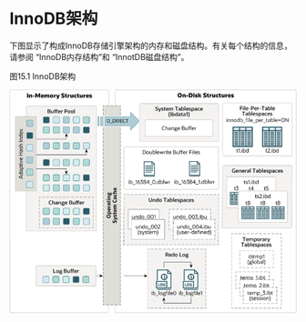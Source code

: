 # InnoDB架构

下图显示了构成InnoDB存储引擎架构的内存和磁盘结构。有关每个结构的信息，请参阅 “InnoDB内存结构”和 “InnotDB磁盘结构”。

图15.1 InnoDB架构

![InnoDB架构](../../resources/innodb-architecture-8-0.png)
